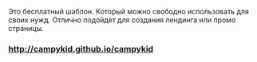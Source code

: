 Это бесплатный шаблон.
Который можно свободно использовать для своих нужд.
Отлично подойдет для создания лендинга или промо страницы.
### http://campykid.github.io/campykid
